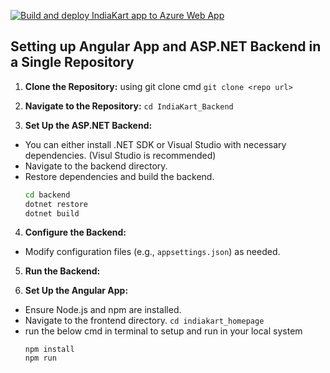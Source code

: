 [![Build and deploy IndiaKart app to Azure Web App](https://github.com/chaithuchowdhary/SEProject_Group_16/actions/workflows/main_indiakart.yml/badge.svg)](https://github.com/chaithuchowdhary/SEProject_Group_16/actions/workflows/main_indiakart.yml)

## Setting up Angular App and ASP.NET Backend in a Single Repository

1. **Clone the Repository:** using git clone cmd ```git clone <repo url> ```

2. **Navigate to the Repository:** ``` cd IndiaKart_Backend ```

3. **Set Up the ASP.NET Backend:**
- You can either install .NET SDK or Visual Studio with necessary dependencies. (Visul Studio is recommended)
- Navigate to the backend directory.
- Restore dependencies and build the backend.
  ```bash
  cd backend
  dotnet restore
  dotnet build
  ```

4. **Configure the Backend:**
- Modify configuration files (e.g., `appsettings.json`) as needed.

5. **Run the Backend:**

6. **Set Up the Angular App:**
- Ensure Node.js and npm are installed.
- Navigate to the frontend directory. ``` cd indiakart_homepage ```
- run the below cmd in terminal to setup and run in your local system
  ```
  npm install
  npm run
  ```
